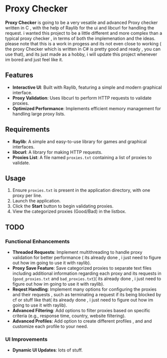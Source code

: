 # Proxy Checker

**Proxy Checker** is going to be a very vesatile and advanced Proxy checker written in C , with the help of Raylib for the ui and libcurl for handling the request. i wanted this project to be a little different and more complex than a typical proxy checker , in terms of both the implemenation and the ideas. please note that this is a work in progess and its not even close to working ( the proxy Checker which is written in C# is pretty good and ready , you can use that), and its just made as a hobby, i will update this project whenever im bored and just feel like it.

## Features
- **Interactive UI**: Built with Raylib, featuring a simple and modern graphical interface.
- **Proxy Validation**: Uses libcurl to perform HTTP requests to validate proxies.
- **Optimized Performance**: Implements efficient memory management for handling large proxy lists.

## Requirements
- **Raylib**: A simple and easy-to-use library for games and graphical interfaces.
- **libcurl**: A library for making HTTP requests.
- **Proxies List**: A file named `proxies.txt` containing a list of proxies to validate.

## Usage
1. Ensure `proxies.txt` is present in the application directory, with one proxy per line.
2. Launch the application.
3. Click the **Start** button to begin validating proxies.
4. View the categorized proxies (Good/Bad) in the listbox.

## TODO
### Functional Enhancements
- **Threaded Requests**: Implement multithreading to handle proxy validation for better performance ( its already done , i just need to figure out how im going to use it with raylib).
- **Proxy Save Feature**: Save categorized proxies to separate text files including additional information regarding each proxy and its requests in (`good_proxies.txt` and `bad_proxies.txt`)( its already done , i just need to figure out how im going to use it with raylib).
- **Reqest Handling**: Implement many options for configuring the proxies and their requests , such as terminating a request if its being blocked by cf or stuff like that( its already done , i just need to figure out how im going to use it with raylib).
- **Advanced Filtering**: Add options to filter proxies based on specific criteria (e.g., response time, country, website filtering).
- **Advanced Profiles**: Add option to create different profiles , and and customize each profile to your need.

### UI Improvements
- **Dynamic UI Updates**: lots of stuff.



